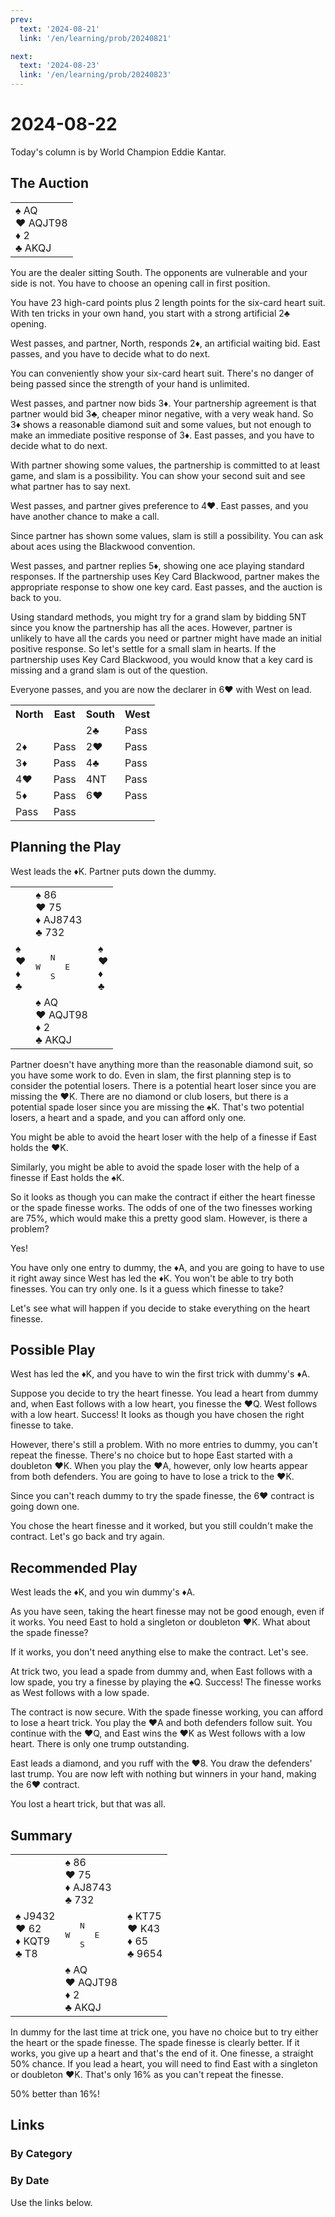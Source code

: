 ```yaml
---
prev:
  text: '2024-08-21'
  link: '/en/learning/prob/20240821'

next:
  text: '2024-08-23'
  link: '/en/learning/prob/20240823'
---
```


# 2024-08-22

Today's column is by World Champion Eddie Kantar.

<Badge type="warning" text="Play"/>

## The Auction

<table class="hand">
	<tr>
		<td>♠️ AQ<br>♥️ AQJT98<br>♦️ 2<br>♣️ AKQJ</td>
	</tr>
</table>

You are the dealer sitting South. The opponents are vulnerable and your side is not. You have to choose an opening call in first position.

You have 23 high-card points plus 2 length points for the six-card heart suit. With ten tricks in your own hand, you start with a strong artificial 2♣️ opening.

West passes, and partner, North, responds 2♦️, an artificial waiting bid. East passes, and you have to decide what to do next.

You can conveniently show your six-card heart suit. There's no danger of being passed since the strength of your hand is unlimited.

West passes, and partner now bids 3♦️. Your partnership agreement is that partner would bid 3♣️, cheaper minor negative, with a very weak hand. So 3♦️ shows a reasonable diamond suit and some values, but not enough to make an immediate positive response of 3♦️. East passes, and you have to decide what to do next.

With partner showing some values, the partnership is committed to at least game, and slam is a possibility. You can show your second suit and see what partner has to say next.

West passes, and partner gives preference to 4♥️. East passes, and you have another chance to make a call.

Since partner has shown some values, slam is still a possibility. You can ask about aces using the Blackwood convention.

West passes, and partner replies 5♦️, showing one ace playing standard responses. If the partnership uses Key Card Blackwood, partner makes the appropriate response to show one key card. East passes, and the auction is back to you.

Using standard methods, you might try for a grand slam by bidding 5NT since you know the partnership has all the aces. However, partner is unlikely to have all the cards you need or partner might have made an initial positive response. So let's settle for a small slam in hearts. If the partnership uses Key Card Blackwood, you would know that a key card is missing and a grand slam is out of the question.

Everyone passes, and you are now the declarer in 6♥️ with West on
lead.

<table class="auction">
	<tr>
		<th>North</th>
		<th>East</th>
		<th>South</th>
		<th>West</th>
	</tr>
	<tr>
		<td></td>
		<td></td>
		<td>2♣️</td>
		<td>Pass</td>
	</tr>
	<tr>
		<td>2♦️</td>
		<td>Pass</td>
		<td>2♥️</td>
		<td>Pass</td>
	</tr>
	<tr>
		<td>3♦️</td>
		<td>Pass</td>
		<td>4♣️</td>
		<td>Pass</td>
	</tr>
	<tr>
		<td>4♥️</td>
		<td>Pass</td>
		<td>4NT</td>
		<td>Pass</td>
	</tr>
	<tr>
		<td>5♦️</td>
		<td>Pass</td>
		<td>6♥️</td>
		<td>Pass</td>
	</tr>
	<tr>
		<td>Pass</td>
		<td>Pass</td>
		<td></td>
		<td></td>
	</tr>
</table>

## Planning the Play

West leads the ♦️K. Partner puts down the dummy.

<table class="deal">
	<tr>
		<td></td>
		<td>♠️ 86<br>♥️ 75<br>♦️ AJ8743<br>♣️ 732</td>
		<td></td>
	</tr>
	<tr>
		<td>♠️ <br>♥️ <br>♦️ <br>♣️ </td>
		<td><pre>   N<br>W     E<br>   S</pre></td>
		<td>♠️ <br>♥️ <br>♦️ <br>♣️ </td>
	</tr>
	<tr>
		<td></td>
		<td>♠️ AQ<br>♥️ AQJT98<br>♦️ 2<br>♣️ AKQJ</td>
		<td></td>
	</tr>
</table>

Partner doesn't have anything more than the reasonable diamond suit, so you have some work to do. Even in slam, the first planning step is to consider the potential losers. There is a potential heart loser since you are missing the ♥️K. There are no diamond or club losers, but there is a potential spade loser since you are missing the ♠️K. That's two potential losers, a heart and a spade, and you can afford only one.

You might be able to avoid the heart loser with the help of a finesse if East holds the ♥️K.

Similarly, you might be able to avoid the spade loser with the help of
a finesse if East holds the ♠️K.

So it looks as though you can make the contract if either the heart finesse or the spade finesse works. The odds of one of the two finesses working are 75%, which would make this a pretty good slam. However, is there a problem?

Yes!

You have only one entry to dummy, the ♦️A, and you are going to have to use it right away since West has led the ♦️K. You won't be able to try both finesses. You can try only one. Is it a guess which finesse to take?

Let's see what will happen if you decide to stake everything on the heart finesse.

## Possible Play

West has led the ♦️K, and you have to win the first trick with dummy's ♦️A.

Suppose you decide to try the heart finesse. You lead a heart from dummy and, when East follows with a low heart, you finesse the ♥️Q. West follows with a low heart. Success! It looks as though you have chosen the right finesse to take.

However, there's still a problem. With no more entries to dummy, you can't repeat the finesse. There's no choice but to hope East started with a doubleton ♥️K. When you play the ♥️A, however, only low hearts appear from both defenders. You are going to have to lose a trick to the ♥️K.

Since you can't reach dummy to try the spade finesse, the 6♥️ contract is going down one.

You chose the heart finesse and it worked, but you still couldn't make the contract. Let's go back and try again.

## Recommended Play

West leads the ♦️K, and you win dummy's ♦️A.

As you have seen, taking the heart finesse may not be good enough, even if it works. You need East to hold a singleton or doubleton ♥️K. What about the spade finesse?

If it works, you don't need anything else to make the contract. Let's see.

At trick two, you lead a spade from dummy and, when East follows with a low spade, you try a finesse by playing the ♠️Q. Success! The finesse works as West follows with a low spade.

The contract is now secure. With the spade finesse working, you can afford to lose a heart trick. You play the ♥️A and both defenders follow suit. You continue with the ♥️Q, and East wins the ♥️K as West follows with a low heart. There is only one trump outstanding.

East leads a diamond, and you ruff with the ♥️8. You draw the defenders' last trump. You are now left with nothing but winners in your hand, making the 6♥️ contract.

You lost a heart trick, but that was all.

## Summary

<table class="deal">
	<tr>
		<td></td>
		<td>♠️ 86<br>♥️ 75<br>♦️ AJ8743<br>♣️ 732</td>
		<td></td>
	</tr>
	<tr>
		<td>♠️ J9432<br>♥️ 62<br>♦️ KQT9<br>♣️ T8</td>
		<td><pre>   N<br>W     E<br>   S</pre></td>
		<td>♠️ KT75<br>♥️ K43<br>♦️ 65<br>♣️ 9654</td>
	</tr>
	<tr>
		<td></td>
		<td>♠️ AQ<br>♥️ AQJT98<br>♦️ 2<br>♣️ AKQJ</td>
		<td></td>
	</tr>
</table>

In dummy for the last time at trick one, you have no choice but to try either the heart or the spade finesse. The spade finesse is clearly better. If it works, you give up a heart and that's the end of it. One finesse, a straight 50% chance. If you lead a heart, you will need to find East with a singleton or doubleton ♥️K. That's only 16% as you can't repeat the finesse.

50% better than 16%!

## Links

[<Badge type="tip" text="Go to Practice"/>](/en/practice/prob/20240822)

### By Category

[<Badge type="tip" text="<--"/>](/en/learning/prob/20240819)
[<Badge type="tip" text="Calendar"/>](/en/learning/calendar/202408)
[<Badge type="info" text="-->"/>](/en/learning/prob/20240822#links)

### By Date

Use the links below.